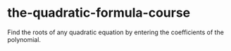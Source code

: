 # the-quadratic-formula-course
Find the roots of any quadratic equation by entering the coefficients of the polynomial.
